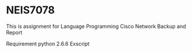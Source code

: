 # NEIS7078
This is assignment for Language Programming
    Cisco Network Backup and Report
    
Requirement
    python 2.6.6
    Exscript
